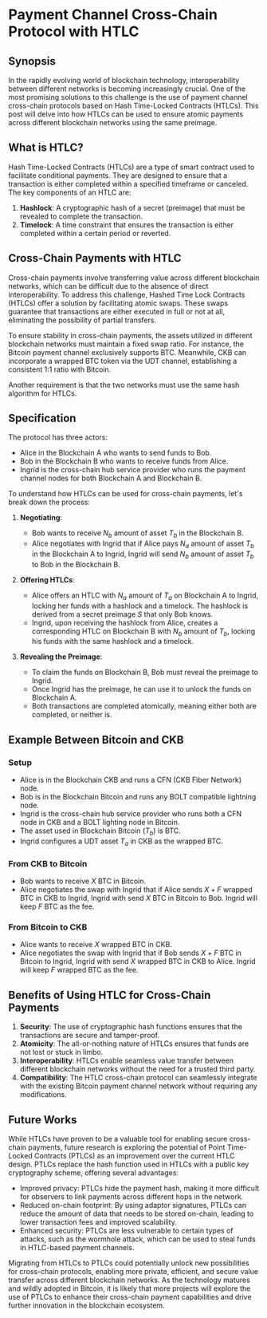 # Payment Channel Cross-Chain Protocol with HTLC

## Synopsis 

In the rapidly evolving world of blockchain technology, interoperability between different networks is becoming increasingly crucial. One of the most promising solutions to this challenge is the use of payment channel cross-chain protocols based on Hash Time-Locked Contracts (HTLCs). This post will delve into how HTLCs can be used to ensure atomic payments across different blockchain networks using the same preimage.

## What is HTLC?

Hash Time-Locked Contracts (HTLCs) are a type of smart contract used to facilitate conditional payments. They are designed to ensure that a transaction is either completed within a specified timeframe or canceled. The key components of an HTLC are:

1. **Hashlock**: A cryptographic hash of a secret (preimage) that must be revealed to complete the transaction.
2. **Timelock**: A time constraint that ensures the transaction is either completed within a certain period or reverted.

## Cross-Chain Payments with HTLC

Cross-chain payments involve transferring value across different blockchain networks, which can be difficult due to the absence of direct interoperability. To address this challenge, Hashed Time Lock Contracts (HTLCs) offer a solution by facilitating atomic swaps. These swaps guarantee that transactions are either executed in full or not at all, eliminating the possibility of partial transfers.

To ensure stability in cross-chain payments, the assets utilized in different blockchain networks must maintain a fixed swap ratio. For instance, the Bitcoin payment channel exclusively supports BTC. Meanwhile, CKB can incorporate a wrapped BTC token via the UDT channel, establishing a consistent 1:1 ratio with Bitcoin.

Another requirement is that the two networks must use the same hash algorithm for HTLCs.

## Specification

The protocol has three actors:

- Alice in the Blockchain A who wants to send funds to Bob.
- Bob in the Blockchain B who wants to receive funds from Alice.
- Ingrid is the cross-chain hub service provider who runs the payment channel nodes for both Blockchain A and Blockchain B.

To understand how HTLCs can be used for cross-chain payments, let's break down the process:

1. **Negotiating**: 
   - Bob wants to receive $N_b$ amount of asset $T_b$ in the Blockchain B.
   - Alice negotiates with Ingrid that if Alice pays $N_a$ amount of asset $T_b$ in the Blockchain A to Ingrid, Ingrid will send $N_b$ amount of asset $T_b$ to Bob in the Blockchain B.

2. **Offering HTLCs**: 
   - Alice offers an HTLC with $N_a$ amount of $T_a$ on Blockchain A to Ingrid, locking her funds with a hashlock and a timelock. The hashlock is derived from a secret preimage $S$ that only Bob knows.
   - Ingrid, upon receiving the hashlock from Alice, creates a corresponding HTLC on Blockchain B with $N_b$ amount of $T_b$, locking his funds with the same hashlock and a timelock.

3. **Revealing the Preimage**:
   - To claim the funds on Blockchain B, Bob must reveal the preimage to Ingrid.
   - Once Ingrid has the preimage, he can use it to unlock the funds on Blockchain A.
   - Both transactions are completed atomically, meaning either both are completed, or neither is.

## Example Between Bitcoin and CKB

### Setup

- Alice is in the Blockchain CKB and runs a CFN (CKB Fiber Network) node.
- Bob is in the Blockchain Bitcoin and runs any BOLT compatible lightning node.
- Ingrid is the cross-chain hub service provider who runs both a CFN node in CKB and a BOLT lighting node in Bitcoin.
- The asset used in Blockchain Bitcoin ($T_b$) is BTC.
- Ingrid configures a UDT asset $T_a$ in CKB as the wrapped BTC.

### From CKB to Bitcoin

- Bob wants to receive $X$ BTC in Bitcoin.
- Alice negotiates the swap with Ingrid that if Alice sends $X+F$ wrapped BTC in CKB to Ingrid, Ingrid with send $X$ BTC in Bitcoin to Bob. Ingrid will keep $F$ BTC as the fee.

### From Bitcoin to CKB

- Alice wants to receive $X$ wrapped BTC in CKB.
- Alice negotiates the swap with Ingrid that if Bob sends $X+F$ BTC in Bitcoin to Ingrid, Ingrid with send $X$ wrapped BTC in CKB to Alice. Ingrid will keep $F$ wrapped BTC as the fee.

## Benefits of Using HTLC for Cross-Chain Payments

1. **Security**: The use of cryptographic hash functions ensures that the transactions are secure and tamper-proof.
2. **Atomicity**: The all-or-nothing nature of HTLCs ensures that funds are not lost or stuck in limbo.
3. **Interoperability**: HTLCs enable seamless value transfer between different blockchain networks without the need for a trusted third party.
4. **Compatibility**: The HTLC cross-chain protocol can seamlessly integrate with the existing Bitcoin payment channel network without requiring any modifications.

## Future Works

While HTLCs have proven to be a valuable tool for enabling secure cross-chain payments, future research is exploring the potential of Point Time-Locked Contracts (PTLCs) as an improvement over the current HTLC design. PTLCs replace the hash function used in HTLCs with a public key cryptography scheme, offering several advantages:

- Improved privacy: PTLCs hide the payment hash, making it more difficult for observers to link payments across different hops in the network.
- Reduced on-chain footprint: By using adaptor signatures, PTLCs can reduce the amount of data that needs to be stored on-chain, leading to lower transaction fees and improved scalability.
- Enhanced security: PTLCs are less vulnerable to certain types of attacks, such as the wormhole attack, which can be used to steal funds in HTLC-based payment channels.

Migrating from HTLCs to PTLCs could potentially unlock new possibilities for cross-chain protocols, enabling more private, efficient, and secure value transfer across different blockchain networks. As the technology matures and wildly adopted in Bitcoin, it is likely that more projects will explore the use of PTLCs to enhance their cross-chain payment capabilities and drive further innovation in the blockchain ecosystem.
